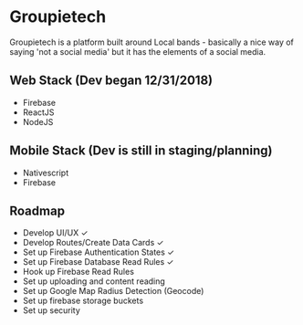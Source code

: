# Groupietech

Groupietech is a platform built around Local bands - basically a nice way of saying 'not a social media' but it has the elements of a social media.

## Web Stack (Dev began 12/31/2018)
- Firebase
- ReactJS
- NodeJS


## Mobile Stack (Dev is still in staging/planning)
- Nativescript
- Firebase


## Roadmap
- Develop UI/UX ✓
- Develop Routes/Create Data Cards ✓
- Set up Firebase Authentication States ✓
- Set up Firebase Database Read Rules ✓
- Hook up Firebase Read Rules
- Set up uploading and content reading
- Set up Google Map Radius Detection (Geocode)
- Set up firebase storage buckets
- Set up security
